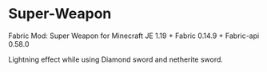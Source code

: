 # Super-Weapon
Fabric Mod: Super Weapon for Minecraft JE 1.19 + Fabric 0.14.9 + Fabric-api 0.58.0

Lightning effect while using Diamond sword and netherite sword.
